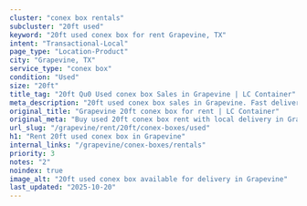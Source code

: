 ```yaml
---
cluster: "conex box rentals"
subcluster: "20ft used"
keyword: "20ft used conex box for rent Grapevine, TX"
intent: "Transactional-Local"
page_type: "Location-Product"
city: "Grapevine, TX"
service_type: "conex box"
condition: "Used"
size: "20ft"
title_tag: "20ft Qu0 Used conex box Sales in Grapevine | LC Container"
meta_description: "20ft used conex box sales in Grapevine. Fast delivery, competitive pricing. Serving conex boxes area. Quote ID: QHT. Call (214) 524-4168 for your free quote today."
original_title: "Grapevine 20ft conex box for rent | LC Container"
original_meta: "Buy used 20ft conex box rent with local delivery in Grapevine, TX. LC Container — local Since 2003. Request a fast quote today."
url_slug: "/grapevine/rent/20ft/conex-boxes/used"
h1: "Rent 20ft used conex box in Grapevine"
internal_links: "/grapevine/conex-boxes/rentals"
priority: 3
notes: "2"
noindex: true
image_alt: "20ft used conex box available for delivery in Grapevine"
last_updated: "2025-10-20"
---
```


<!-- TODO: Add unique city/inventory copy, images, and internal links here. -->
